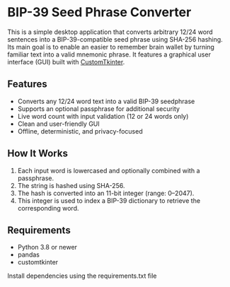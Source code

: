 # BIP-39 Seed Phrase Converter
This is a simple desktop application that converts arbitrary 12/24 word sentences into a BIP-39-compatible seed phrase using SHA-256 hashing. Its main goal is to enable an easier to remember brain wallet by turning familiar text into a valid mnemonic phrase. It features a graphical user interface (GUI) built with [CustomTkinter](https://github.com/TomSchimansky/CustomTkinter).

## Features

- Converts any 12/24 word text into  a valid BIP-39 seedphrase
- Supports an optional passphrase for additional security
- Live word count with input validation (12 or 24 words only)
- Clean and user-friendly GUI
- Offline, deterministic, and privacy-focused

## How It Works

1. Each input word is lowercased and optionally combined with a passphrase.
2. The string is hashed using SHA-256.
3. The hash is converted into an 11-bit integer (range: 0–2047).
4. This integer is used to index a BIP-39 dictionary to retrieve the corresponding word.

## Requirements

- Python 3.8 or newer
- pandas
- customtkinter

Install dependencies using the requirements.txt file

